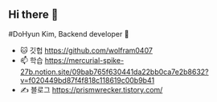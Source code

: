 ## Hi there 👋

#DoHyun Kim, Backend developer 👋

- 🐱 깃헙 https://github.com/wolfram0407 
- 📫 학습 https://mercurial-spike-27b.notion.site/09bab765f630441da22bb0ca7e2b8632?v=f020449bd87f4f818c118619c00b9b41
- ✍️ 블로그 https://prismwrecker.tistory.com/

